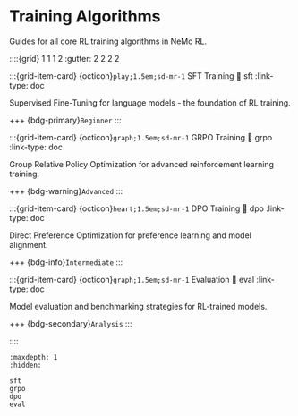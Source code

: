 # Training Algorithms

Guides for all core RL training algorithms in NeMo RL.

::::{grid} 1 1 1 2
:gutter: 2 2 2 2

:::{grid-item-card} {octicon}`play;1.5em;sd-mr-1` SFT Training
:link: sft
:link-type: doc

Supervised Fine-Tuning for language models - the foundation of RL training.

+++
{bdg-primary}`Beginner`
:::

:::{grid-item-card} {octicon}`graph;1.5em;sd-mr-1` GRPO Training
:link: grpo
:link-type: doc

Group Relative Policy Optimization for advanced reinforcement learning training.

+++
{bdg-warning}`Advanced`
:::

:::{grid-item-card} {octicon}`heart;1.5em;sd-mr-1` DPO Training
:link: dpo
:link-type: doc

Direct Preference Optimization for preference learning and model alignment.

+++
{bdg-info}`Intermediate`
:::

:::{grid-item-card} {octicon}`graph;1.5em;sd-mr-1` Evaluation
:link: eval
:link-type: doc

Model evaluation and benchmarking strategies for RL-trained models.

+++
{bdg-secondary}`Analysis`
:::

::::

```{toctree}
:maxdepth: 1
:hidden:

sft
grpo
dpo
eval
``` 